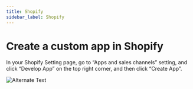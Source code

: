```yaml
---
title: Shopify
sidebar_label: Shopify
---
```


# Create a custom app in Shopify

In your Shopify Setting page, go to “Apps and sales channels” setting, and click “Develop App” on the top right corner, and then click “Create App”.

![Alternate Text](img/community/ecommerce/sp-1.png)
